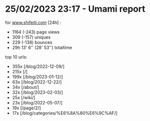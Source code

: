 # 25/02/2023 23:17 - Umami report
for www.shifeiti.com [24h] :

 - 1164 (-243) page views
 - 309 (-157) uniques
 - 229 (-138) bounces
 - 29h 13' 6'' (28' 53'') totaltime


top 10 urls:
 - 355x [/blog/2022-12-09/]
 - 215x [/]
 - 199x [/blog/2023-01-12/]
 - 63x [/blog/2022-12-22/]
 - 34x [/about/]
 - 32x [/blog/2023-02-03/]
 - 25x [/wiki/]
 - 23x [/blog/2022-05-07/]
 - 19x [/page/2/]
 - 17x [/blog/categories/%E6%8A%80%E6%9C%AF/]



